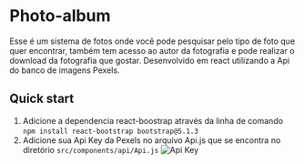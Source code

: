 # Photo-album

Esse é um sistema de fotos onde você pode pesquisar pelo tipo de foto que quer encontrar, também tem acesso ao autor da fotografia e pode realizar o download da fotografia que gostar.
Desenvolvido em react utilizando a Api do banco de imagens Pexels.


## Quick start

1. Adicione a dependencia react-boostrap através da linha de comando `npm install react-bootstrap bootstrap@5.1.3`
2. Adicione sua Api Key da Pexels no arquivo Api.js que se encontra no diretório `src/components/api/Api.js`
![Api Key](https://user-images.githubusercontent.com/22258650/145743282-0147889f-0487-4c33-a7dd-fd6f3d2432f9.png)
